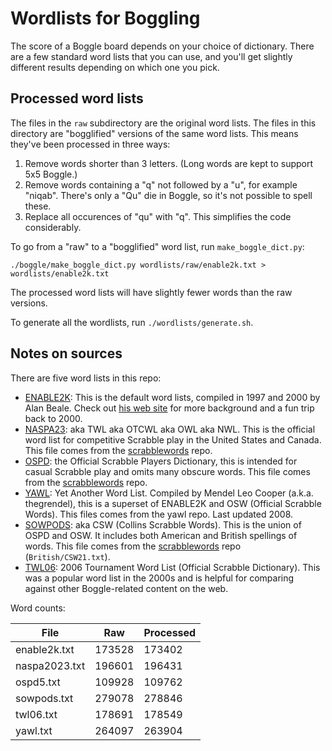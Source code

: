 # Wordlists for Boggling

The score of a Boggle board depends on your choice of dictionary. There are a few standard word lists that you can use, and you'll get slightly different results depending on which one you pick.

## Processed word lists

The files in the `raw` subdirectory are the original word lists.
The files in this directory are "bogglified" versions of the same word lists.
This means they've been processed in three ways:

1. Remove words shorter than 3 letters. (Long words are kept to support 5x5 Boggle.)
2. Remove words containing a "q" not followed by a "u", for example "niqab". There's only a "Qu" die in Boggle, so it's not possible to spell these.
3. Replace all occurences of "qu" with "q". This simplifies the code considerably.

To go from a "raw" to a "bogglified" word list, run `make_boggle_dict.py`:

    ./boggle/make_boggle_dict.py wordlists/raw/enable2k.txt > wordlists/enable2k.txt

The processed word lists will have slightly fewer words than the raw versions.

To generate all the wordlists, run `./wordlists/generate.sh`.

## Notes on sources

There are five word lists in this repo:

- [ENABLE2K]: This is the default word lists, compiled in 1997 and 2000 by Alan Beale. Check out [his web site] for more background and a fun trip back to 2000.
- [NASPA23]: aka TWL aka OTCWL aka OWL aka NWL. This is the official word list for competitive Scrabble play in the United States and Canada. This file comes from the [scrabblewords] repo.
- [OSPD]: the Official Scrabble Players Dictionary, this is intended for casual Scrabble play and omits many obscure words. This file comes from the [scrabblewords] repo.
- [YAWL]: Yet Another Word List. Compiled by Mendel Leo Cooper (a.k.a. thegrendel), this is a superset of ENABLE2K and OSW (Official Scrabble Words). This files comes from the yawl repo. Last updated 2008.
- [SOWPODS]: aka CSW (Collins Scrabble Words). This is the union of OSPD and OSW. It includes both American and British spellings of words. This file comes from the [scrabblewords] repo (`British/CSW21.txt`).
- [TWL06]: 2006 Tournament Word List (Official Scrabble Dictionary). This was a popular word list in the 2000s and is helpful for comparing against other Boggle-related content on the web.

Word counts:

|          File |    Raw | Processed |
| ------------- | ------ | --------- |
|  enable2k.txt | 173528 |    173402 |
| naspa2023.txt | 196601 |    196431 |
|     ospd5.txt | 109928 |    109762 |
|   sowpods.txt | 279078 |    278846 |
|     twl06.txt | 178691 |    178549 |
|      yawl.txt | 264097 |    263904 |

[scrabblewords]: https://github.com/scrabblewords/scrabblewords/tree/main/words/North-American
[ENABLE2K]: https://everything2.com/title/ENABLE+word+list
[his web site]: https://web.archive.org/web/20070223061843/http://personal.riverusers.com/%7Ethegrendel/software.html
[NASPA23]: https://www.scrabbleplayers.org/w/NWL2023
[OSPD]: https://en.wikipedia.org/wiki/Official_Scrabble_Players_Dictionary
[YAWL]: https://github.com/elasticdog/yawl
[SOWPODS]: https://en.wikipedia.org/wiki/Collins_Scrabble_Words
[TWL06]: https://www.freescrabbledictionary.com/twl06/
